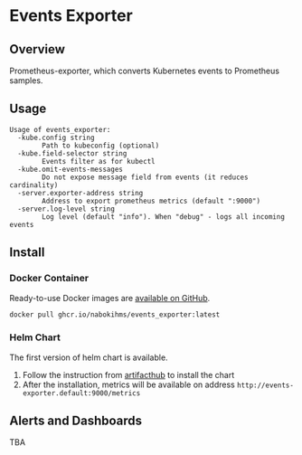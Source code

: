 # Events Exporter

## Overview

Prometheus-exporter, which converts Kubernetes events to Prometheus samples.

## Usage
```
Usage of events_exporter:
  -kube.config string
        Path to kubeconfig (optional)
  -kube.field-selector string
        Events filter as for kubectl
  -kube.omit-events-messages
        Do not expose message field from events (it reduces cardinality)
  -server.exporter-address string
        Address to export prometheus metrics (default ":9000")
  -server.log-level string
        Log level (default "info"). When "debug" - logs all incoming events
```

## Install

### Docker Container

Ready-to-use Docker images are [available on GitHub](https://github.com/nabokihms/events_exporter/pkgs/container/events_exporter).

```bash
docker pull ghcr.io/nabokihms/events_exporter:latest
```

### Helm Chart

The first version of helm chart is available.
1. Follow the instruction from [artifacthub](https://artifacthub.io/packages/helm/events-exporter/events-exporter) to install the chart
2. After the installation, metrics will be available on address `http://events-exporter.default:9000/metrics`

## Alerts and Dashboards

TBA
